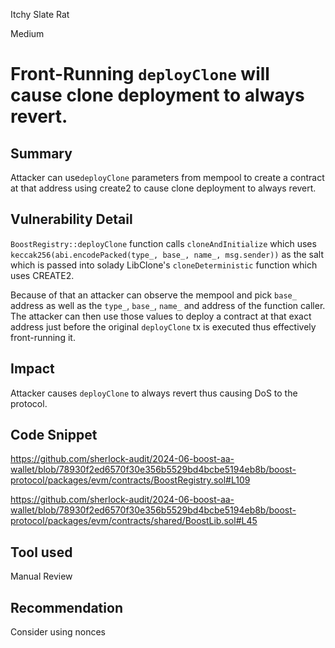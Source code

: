 Itchy Slate Rat

Medium

# Front-Running `deployClone` will cause clone deployment to always revert.

## Summary
Attacker can use`deployClone` parameters from mempool to create a contract at that address using create2 to cause clone deployment to always revert.

## Vulnerability Detail
`BoostRegistry::deployClone` function calls `cloneAndInitialize` which uses `keccak256(abi.encodePacked(type_, base_, name_, msg.sender))` as the salt which is passed into solady LibClone's `cloneDeterministic` function which uses CREATE2. 

Because of that an attacker can observe the mempool and pick `base_` address as well as the `type_`, `base_`, `name_` and address of the function caller. The attacker can then use those values to deploy a contract at that exact address just before the original `deployClone` tx is executed thus effectively front-running it.

## Impact
Attacker causes `deployClone` to always revert thus causing DoS to the protocol.

## Code Snippet
https://github.com/sherlock-audit/2024-06-boost-aa-wallet/blob/78930f2ed6570f30e356b5529bd4bcbe5194eb8b/boost-protocol/packages/evm/contracts/BoostRegistry.sol#L109

https://github.com/sherlock-audit/2024-06-boost-aa-wallet/blob/78930f2ed6570f30e356b5529bd4bcbe5194eb8b/boost-protocol/packages/evm/contracts/shared/BoostLib.sol#L45

## Tool used
Manual Review

## Recommendation
Consider using nonces